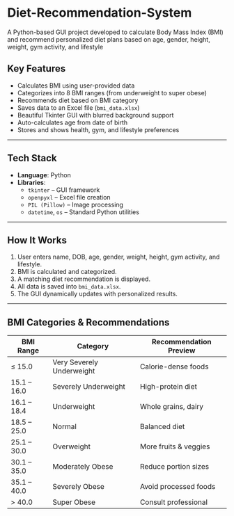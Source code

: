 # Diet-Recommendation-System

A Python-based GUI project developed to calculate Body Mass Index (BMI) and recommend personalized diet plans based on age, gender, height, weight, gym activity, and lifestyle

## Key Features

- Calculates BMI using user-provided data
- Categorizes into 8 BMI ranges (from underweight to super obese)
- Recommends diet based on BMI category
- Saves data to an Excel file (`bmi_data.xlsx`)
- Beautiful Tkinter GUI with blurred background support
- Auto-calculates age from date of birth
- Stores and shows health, gym, and lifestyle preferences

---

## Tech Stack

- **Language**: Python
- **Libraries**:
  - `tkinter` – GUI framework
  - `openpyxl` – Excel file creation
  - `PIL (Pillow)` – Image processing
  - `datetime`, `os` – Standard Python utilities

---

## How It Works

1. User enters name, DOB, age, gender, weight, height, gym activity, and lifestyle.
2. BMI is calculated and categorized.
3. A matching diet recommendation is displayed.
4. All data is saved into `bmi_data.xlsx`.
5. The GUI dynamically updates with personalized results.

---

## BMI Categories & Recommendations

| BMI Range                      | Category                  | Recommendation Preview  |
|--------------------------------|---------------------------|-------------------------|
| ≤ 15.0                         | Very Severely Underweight | Calorie-dense foods     |
| 15.1 – 16.0                    | Severely Underweight      | High-protein diet       |
| 16.1 – 18.4                    | Underweight               | Whole grains, dairy     |
| 18.5 – 25.0                    | Normal                    | Balanced diet           |
| 25.1 – 30.0                    | Overweight                | More fruits & veggies   |
| 30.1 – 35.0                    | Moderately Obese          | Reduce portion sizes    |
| 35.1 – 40.0                    | Severely Obese            | Avoid processed foods   |
| > 40.0                         | Super Obese               | Consult professional    |


